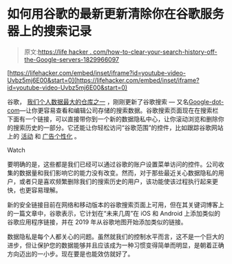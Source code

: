 # 如何用谷歌的最新更新清除你在谷歌服务器上的搜索记录

> 原文:[https://life hacker . com/how-to-clear-your-search-history-off-the-Google-servers-1829966097](https://lifehacker.com/how-to-clear-your-search-history-off-of-googles-servers-1829966097)

 [https://lifehacker.com/embed/inset/iframe?id=youtube-video-Uvbz5mj6E00&start=0](https://lifehacker.com/embed/inset/iframe?id=youtube-video-Uvbz5mj6E00&start=0) 

谷歌， [我们个人数据最大的仓库之一](https://lifehacker.com/google-knows-even-more-about-you-than-facebook-1825508058) ，刚刚更新了谷歌搜索 — 又名[Google-dot-com](https://www.google.com/)—让你更容易查看和编辑公司存储的搜索数据。谷歌搜索页面现在在搜索栏下面有一个链接，可以直接带你到一个新的数据隐私中心，让你滚动浏览和删除你的搜索历史的一部分。它还能让你轻松访问“谷歌范围”的控件，比如跟踪谷歌网站上的 [活动](https://myaccount.google.com/activitycontrols/search?utm_source=search-privacy-advisor) 和 [广告个性化](https://adssettings.google.com/authenticated?utm_source=search-privacy-advisor) 。

Watch

要明确的是，这些都是我们已经可以通过谷歌的账户设置菜单访问的控件。公司收集的数据量和我们影响它的能力没有改变。然而，对于那些最近关心数据隐私的用户，或者只是喜欢频繁删除我们的搜索历史的用户，该功能使该过程执行起来更快，也更容易理解。

新的安全链接目前在网络和移动版本的谷歌搜索页面上可用，但在其关键词博客上的一篇文章中，谷歌表示，它计划在“未来几周”在 iOS 和 Android 上添加类似的谷歌应用程序链接，并在 2019 年从谷歌地图开始添加类似的链接。

数据隐私是每个人都关心的问题。虽然就我们的控制水平而言，这不是一个巨大的进步，但让保护您的数据能够并且应该成为一种习惯变得简单而明显，是朝着正确方向迈出的一小步。现在要是也能效仿就好了。